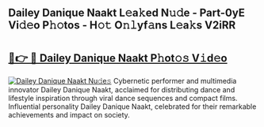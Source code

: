 ## Dailey Danique Naakt L𝚎a𝚔ed N𝚞𝚍e - Part-0yE Vi𝚍𝚎o P𝚑𝚘tos - H𝚘𝚝 O𝚗𝚕yf𝚊ns L𝚎a𝚔s V2iRR

# <h2><a href="http://kf0w0u.oniu.top/?m=Dailey+Danique+Naakt">🔗👉 🔴 Dailey Danique Naakt P𝚑ot𝚘𝚜 V𝚒d𝚎o</a></h2>

[![Dailey Danique Naakt Nu𝚍e𝚜](https://i.imgur.com/0qMVB7G.gif)](http://kf0w0u.oniu.top/?m=Dailey+Danique+Naakt)
Cybernetic performer and multimedia innovator Dailey Danique Naakt, acclaimed for distributing dance and lifestyle inspiration through viral dance sequences and compact films. Influential personality Dailey Danique Naakt, celebrated for their remarkable achievements and impact on society.  
